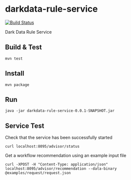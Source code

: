 darkdata-rule-service
=====================

[![Build Status](https://travis-ci.org/tetherless-world/darkdata-rule-service.svg)](https://travis-ci.org/tetherless-world/darkdata-rule-service)


Dark Data Rule Service

## Build & Test

``mvn test``

## Install

``mvn package``

## Run

``java -jar darkdata-rule-service-0.0.1-SNAPSHOT.jar``

## Service Test

Check that the service has been successfully started

``curl localhost:8095/advisor/status``

Get a workflow recommendation using an example input file

``curl -XPOST -H "Content-Type: application/json" localhost:8095/advisor/recommendation --data-binary @examples/request/request.json``